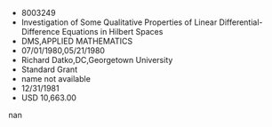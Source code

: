 
* 8003249
* Investigation of Some Qualitative Properties of Linear Differential-Difference Equations in Hilbert Spaces
* DMS,APPLIED MATHEMATICS
* 07/01/1980,05/21/1980
* Richard Datko,DC,Georgetown University
* Standard Grant
*   name not available
* 12/31/1981
* USD 10,663.00

nan
